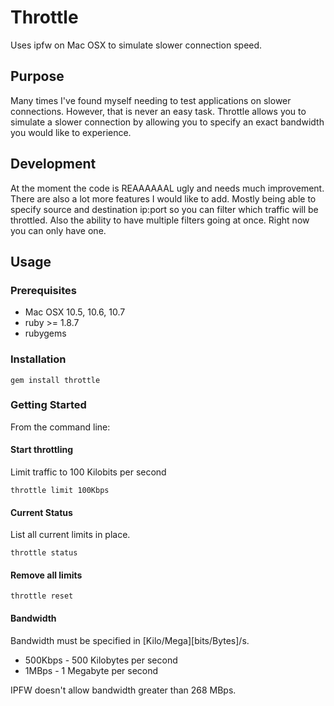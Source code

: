 # Throttle
Uses ipfw on Mac OSX to simulate slower connection speed. 

## Purpose
Many times I've found myself needing to test applications on slower connections. However, that is never an easy task. Throttle allows you to simulate a slower connection by allowing you to specify an exact bandwidth you would like to experience.

## Development
At the moment the code is REAAAAAAL ugly and needs much improvement. There are also a lot more features I would like to add. Mostly being able to specify source and destination ip:port so you can filter which traffic will be throttled. Also the ability to have multiple filters going at once. Right now you can only have one.

## Usage

### Prerequisites 

*  Mac OSX 10.5, 10.6, 10.7
*  ruby >= 1.8.7
*  rubygems

### Installation 

```
gem install throttle
```

### Getting Started
From the command line:

#### Start throttling

Limit traffic to 100 Kilobits per second

```
throttle limit 100Kbps
```

#### Current Status

List all current limits in place.

```
throttle status
```

#### Remove all limits

```
throttle reset
```


#### Bandwidth

Bandwidth must be specified in [Kilo/Mega][bits/Bytes]/s.

*  500Kbps - 500 Kilobytes per second
*  1MBps  - 1 Megabyte per second

IPFW doesn't allow bandwidth greater than 268 MBps.
